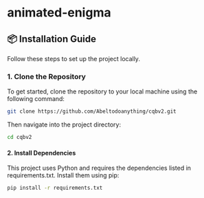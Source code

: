 # animated-enigma

## 📦 Installation Guide

Follow these steps to set up the project locally.

### 1. Clone the Repository

To get started, clone the repository to your local machine using the following command:

```bash
git clone https://github.com/Abeltodoanything/cqbv2.git 
```
Then navigate into the project directory:

```bash
cd cqbv2
```

#### 2. Install Dependencies
This project uses Python and requires the dependencies listed in requirements.txt. Install them using pip:

```bash
pip install -r requirements.txt
```

